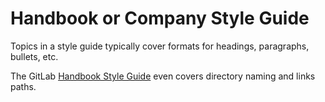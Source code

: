 # Handbook or Company Style Guide

Topics in a style guide typically cover formats for headings, paragraphs, bullets, etc.

The GitLab [Handbook Style Guide](https://about.gitlab.com/handbook/style-guide/) even covers directory naming and links paths.
